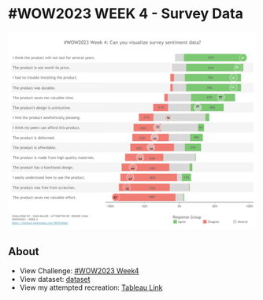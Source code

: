 # #WOW2023 WEEK 4 - Survey Data
<img src = 'https://github.com/chanronnie/Tableau/blob/main/WorkoutWednesday/%23WOW2023_WW4/image/WOW2023_WW4.png' width = 700>
 
## About
- View Challenge: [#WOW2023 Week4](https://workout-wednesday.com/2023w4tab/)
- View dataset: [dataset](https://github.com/chanronnie/Tableau/tree/main/WorkoutWednesday/%23WOW2023_WW4/data)
- View my attempted recreation: [Tableau Link](https://public.tableau.com/app/profile/ronnie.chan/viz/WOW2023_WW4/WOW2023_WW4)
